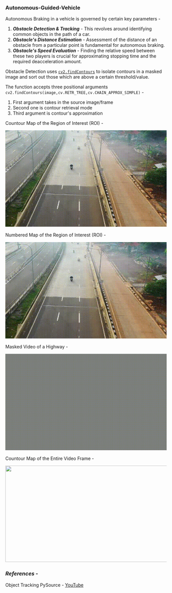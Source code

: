 ### Autonomous-Guided-Vehicle

Autonomous Braking in a vehicle is governed by certain key parameters - 
1. ***Obstacle Detection & Tracking*** - This revolves around identifying common objects in the path of a car.
2. ***Obstacle's Distance Estimation*** - Assessment of the distance of an obstacle from a particular point is fundamental for autonomous braking.
3. ***Obstacle's Speed Evaluation*** - Finding the relative speed between these two players is crucial for approximating stopping time and the required deacceleration amount.

Obstacle Detection uses [`cv2.findContours`](https://docs.opencv.org/3.4.15/df/d0d/tutorial_find_contours.html)  to isolate contours in a masked image and sort out those which are above a certain threshold/value.

The function accepts three positional arguments `cv2.findContours(image,cv.RETR_TREE,cv.CHAIN_APPROX_SIMPLE)` -
1. First argument takes in the source image/frame 
2. Second one is contour retrieval mode
3. Third argument is contour's approximation

Countour Map of the Region of Interest (ROI) - 

<img src="https://github.com/souvik0306/Autonomous-Guided-Vehicle/blob/master/Resources/roioutput.gif" width="600" height="300">

Numbered Map of the Region of Interest (ROI) -  

<img src="https://github.com/souvik0306/Autonomous-Guided-Vehicle/blob/master/Resources/numbered.gif" width="600" height="300">

Masked Video of a Highway - 

<img src="https://github.com/souvik0306/Autonomous-Guided-Vehicle/blob/master/Resources/mask_output.gif" width="600" height="300">

Countour Map of the Entire Video Frame - 

<img src="https://github.com/souvik0306/Autonomous-Guided-Vehicle/blob/master/Resources/contour_output.gif" width="600" height="300">

### *References* - 
Object Tracking PySource - [YouTube](https://www.youtube.com/watch?v=O3b8lVF93jU&list=LL&index=1&ab_channel=Pysource)

